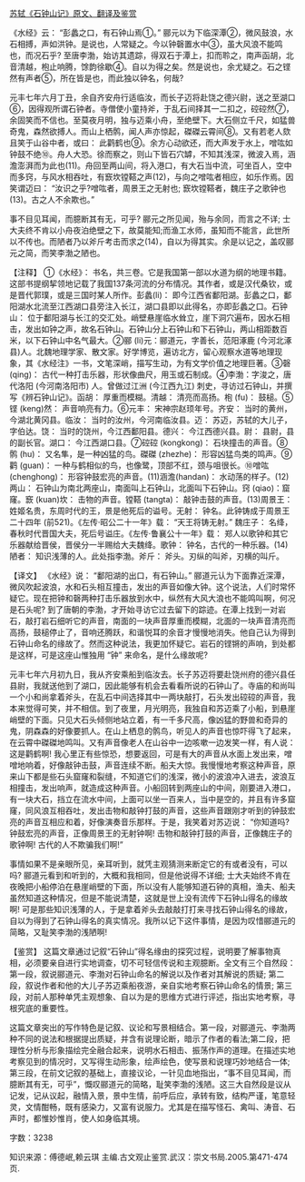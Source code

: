 [苏轼《石钟山记》原文、翻译及鉴赏](https://www.vrrw.net/wx/14176.html)

《水经》云： “彭蠡之口，有石钟山焉①。” 郦元以为下临深潭②，微风鼓浪，水石相搏，声如洪钟。是说也，人常疑之。今以钟磬置水中③，虽大风浪不能鸣也，而况石乎? 至唐李渤，始访其遗踪，得双石于潭上，扣而聆之，南声函胡，北音清越，枹止响腾，馀韵徐歇④。自以为得之矣。然是说也，余尤疑之。石之铿然有声者⑤，所在皆是也，而此独以钟名，何哉?

元丰七年六月丁丑，余自齐安舟行适临汝，而长子迈将赴饶之德兴尉，送之至湖口⑥，因得观所谓石钟者。寺僧使小童持斧，于乱石间择其一二扣之，硿硿然⑦，余固笑而不信也。至莫夜月明，独与迈乘小舟，至绝壁下。大石侧立千尺，如猛兽奇鬼，森然欲搏人。而山上栖鹘，闻人声亦惊起，磔磔云霄间⑧。又有若老人欬且笑于山谷中者，或曰： 此鹳鹤也⑨。余方心动欲还，而大声发于水上，噌吰如钟鼓不绝⑩。舟人大恐。徐而察之，则山下皆石穴罅，不知其浅深，微波入焉，涵澹澎湃而为此也(11)。舟回至两山间，将入港口，有大石当中流，可坐百人，空中而多窍，与风水相吞吐，有窾坎镗鞳之声(12)，与向之噌吰者相应，如乐作焉。因笑谓迈曰： “汝识之乎?噌吰者，周景王之无射也; 窾坎镗鞳者，魏庄子之歌钟也(13)。古之人不余欺也。”

事不目见耳闻，而臆断其有无，可乎? 郦元之所见闻，殆与余同，而言之不详; 士大夫终不肯以小舟夜泊绝壁之下，故莫能知;而渔工水师，虽知而不能言，此世所以不传也。而陋者乃以斧斤考击而求之(14)，自以为得其实。余是以记之，盖叹郦元之简，而笑李渤之陋也。



【注释】 ①《水经》： 书名，共三卷。它是我国第一部以水道为纲的地理书籍。这部书提纲挈领地记载了我国137条河流的分布情况。其作者，或是汉代桑钦，或是晋代郭璞，或是三国时某人所作。彭蠡(li)： 即今江西省鄱阳湖。彭蠡之口，鄱阳湖水北流至江西湖口县旁注入长江，湖口县即以此得名，亦即彭蠡之口。石钟山： 位于鄱阳湖与长江的交汇处。峭壁悬崖临水耸立，崖下洞穴遍布，因水石相击，发出如钟之声，故名石钟山。石钟山分上石钟山和下石钟山，两山相距数百米，以下石钟山中名气最大。②郦 (li)元：郦道元，字善长，范阳涿鹿 (今河北涿县)人。北魏地理学家、散文家。好学博览，遍访北方，留心观察水道等地理现象，其《水经注》一书，文笔深峭，描写生动，为有文学价值之地理巨著。③磬(qing)： 古代一种打击乐器，形状像曲尺，用玉或石制成。④李渤：字浚之，唐代洛阳 (今河南洛阳市) 人。曾做过江洲 (今江西九江) 刺史，寻访过石钟山，并撰写《辨石钟山记》。函胡： 厚重而模糊。清越： 清亮而高扬。枹 (fu)： 鼓槌。⑤铿 (keng)然： 声音响亮有力。⑥元丰： 宋神宗赵顼年号。齐安： 当时的黄州，今湖北黄冈县。临汝： 当时的汝州，今河南临汝县。迈： 苏迈，苏轼的大儿子，字伯达。饶： 当时的饶州，今江西鄱阳县。德兴： 今江西德兴县。尉： 县尉，县的副长官。湖口： 今江西湖口县。⑦硿硿 (kongkong)： 石块撞击的声音。⑧鹘 (hu)： 又名隼，是一种凶猛的鸟。磔磔 (zhezhe)： 形容凶猛鸟类的鸣声。⑨鹳 (guan)： 一种与鹤相似的鸟，也像鹭，顶部不红，颈与咀很长。⑩噌吰 (chenghong)： 形容钟鼓宏亮的声音。(11)涵澹(handan)： 水动荡的样子。(12)两山： 石钟山为南北两座山，南面叫上石钟山，北面叫下石钟山。窍 (qiao)：窟窿。窾 (kuan)坎： 击物的声音。镗鞳 (tangta)： 敲钟击鼓的声音。(13)周景王： 姓姬名贵，东周时代的王，景是他死后的谥号。无射： 钟名。此钟铸成于周景王二十四年 (前521)。《左传·昭公二十一年》载： “天王将铸无射。” 魏庄子： 名绛，春秋时代晋国大夫，死后号谥庄。《左传·鲁襄公十一年》载： 郑人以歌钟和其它乐器献给晋侯，晋侯分一半赐给大夫魏绛。歌钟： 钟名，古代的一种乐器。(14)陋者： 知识浅薄的人。此处指李渤。斧斤： 斧头。刃纵的叫斧，刃横的叫斤。

【译文】 《水经》说： “鄱阳湖的出口，有石钟山。” 郦道元认为下面靠近深潭，微风吹起波浪，水和石头相互撞击，发出的声音如像大钟。这个说法，人们时常怀疑它。现在把钟和磬两种打击乐器放到水中，纵然有大风大浪也不能鸣叫啊，何况是石头呢? 到了唐朝的李渤，才开始寻访它过去留下的踪迹。在潭上找到一对岩石，敲打岩石细听它的声音，南面的一块声音厚重而模糊，北面的一块声音清亮而高扬，鼓槌停止了，音响还腾跃，和谐悦耳的余音才慢慢地消失。他自己认为得到石钟山命名的缘故了。然而这种说法，我更加怀疑它。岩石的铿锵的声响，到处都是这样，可是这座山惟独用 “钟” 来命名，是什么缘故呢?

元丰七年六月初九日，我从齐安乘船到临汝去。长子苏迈将要赴饶州府的德兴县任县尉，我就送他到了湖口，因此能够有机会去看看所说的石钟山了。寺庙的和尚叫一个小和尚拿着斧头，在乱石中间选择其中一两块敲打，石头发出硿硿的声音，我本来觉得可笑，并不相信。到了夜里，月光明亮，我独自和苏迈乘了小船，到悬崖峭壁的下面。只见大石头倾侧地站立着，有一千多尺高，像凶猛的野兽和奇异的鬼，阴森森的好像要抓人。在山上栖息的鹘鸟，听见人的声音也惊吓得飞了起来，在云霄中磔磔地鸣叫。又有声音像老人在山谷中一边咳嗽一边发笑一样，有人说： 这是鹳鹤啊! 我心里正有些惊恐，想要返回，可是有大的声音从水面上发出来，噌噌地响着，好像敲钟击鼓，声音连续不断。船夫大惊。我慢慢地考察这种声音，原来山下都是些石头窟窿和裂缝，不知道它们的浅深，微小的波浪冲入进去，波浪互相撞击，发出响声，就造成这种声音。小船回转到两座山的中间，刚要进入港口，有一块大石，挡立在流水中间，上面可以坐一百来人，当中是空的，并且有许多窟窿，同风浪互相吞吐，发出击物和敲钟打鼓的声音，这些声音跟刚才听到的钟鼓宏亮的声音互相应和着，好像演奏音乐那样。于是，我笑着对苏迈说： “你知道吗?钟鼓宏亮的声音，正像周景王的无射钟啊! 击物和敲钟打鼓的声音，正像魏庄子的歌钟啊! 古代的人不欺骗我们啊!”

事情如果不是亲眼所见，亲耳听到，就凭主观猜测来断定它的有或者没有，可以吗? 郦道元看到和听到的，大概和我相同，但是他说得不详细; 士大夫始终不肯在夜晚把小船停泊在悬崖峭壁的下面，所以没有人能够知道石钟的真相，渔夫、船夫虽然知道这种情况，但是不能说清楚，这就是世上没有流传下石钟山得名的缘故啊! 可是那些知识浅薄的人，于是拿着斧头去敲敲打打来寻找石钟山得名的缘故，自以为得到了石钟山得名的真实情况。我所以记下这件事情，是因为叹惜郦道元的简略，又耻笑李渤的浅陋啊!

【鉴赏】 这篇文章通过记叙“石钟山”得名缘由的探究过程，说明要了解事物真相，必须要亲自进行实地调查，切不可轻信传说和主观臆断。全文有三个自然段： 第一段，叙说郦道元、李渤对石钟山命名的解说以及作者对其解说的质疑; 第二段，叙说作者和他的大儿子苏迈乘船夜游，亲自实地考察石钟山命名的情景; 第三段，对前人那种单凭主观想象、自以为是的思维方式进行评述，指出实地考察，寻根究底的重要性。

这篇文章突出的写作特色是记叙、议论和写景相结合。第一段，对郦道元、李渤两种不同的说法和根据提出质疑，并含有说理论断，暗示了作者的看法;第二段，把理性分析与形象描绘完全融合起来，说明水石相击、振荡作声的道理。在描述实地考察见到的情况时，又写得生动形象，绘声绘色，使写景和说理巧妙地结合一体; 第三段，在前文记叙的基础上，直接议论，一针见血地指出，“事不目见耳闻，而臆断其有无，可乎”，慨叹郦道元的简略，耻笑李渤的浅陋。这三大自然段是议从记发，记从议起，融情入景，景中生情，前呼后应，承转有致，结构严谨，笔意轻灵，文情酣畅，既有感染力，又富有说服力。尤其是在描写怪石、禽叫、涛音、石声时，都惟妙惟肖，使人如身临其境。

字数：3238

知识来源：傅德岷,赖云琪 主编.古文观止鉴赏.武汉：崇文书局.2005.第471-474页.

